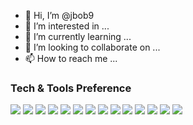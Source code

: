 


- 👋 Hi, I’m @jbob9
- 👀 I’m interested in ...
- 🌱 I’m currently learning ...
- 💞️ I’m looking to collaborate on ...
- 📫 How to reach me ...

### Tech & Tools Preference

<img src = "https://img.shields.io/badge/-HTML5-E34F26?style=flat&logo=html5&logoColor=white"> <img src = "https://img.shields.io/badge/-CSS3-1572B6?style=flat&logo=css3&logoColor=white">
<img src="https://img.shields.io/badge/-JavaScript-eed718?style=flat&logo=javascript&logoColor=ffffff">
<img src="https://img.shields.io/badge/-typescript-%23007ACC?style=flat&logo=typescript&logoColor=ffffff">
<img src="https://img.shields.io/badge/-Node.js-3C873A?style=flat&logo=Node.js&logoColor=white">
<img src="https://img.shields.io/badge/-nestjs-%23E0234E?style=flat&logo=nestjs&logoColor=FFFFFF">
<img src="https://img.shields.io/badge/-php-blue?style=flat&logo=php&logoColor=FFFFFF">
<img src="https://img.shields.io/badge/-laravel-%23FF2D20?style=flat&logo=laravel&logoColor=FFFFFF">
<img src="https://img.shields.io/badge/-React-000000?style=flat&logo=react&logoColor=00c8ff">
<img src="https://img.shields.io/badge/-vuejs-%2335495e?style=flat&logo=vuedotjs&logoColor=00c8ff">
<img src="https://img.shields.io/badge/Next-black?style=flat&logo=next.js&logoColor=00c8ff">
<img src="https://img.shields.io/badge/tailwindcss-%2338B2AC?style=flat&logo=tailwind-css&logoColor=00c8ff">
<img src="https://img.shields.io/badge/-Progressive Web Apps-5A0FC8?style=flat">
<img src="http://img.shields.io/badge/-Git-F1502F?style=flat&logo=git&logoColor=FFFFFF">


<!-- <img src="https://img.shields.io/badge/-GraphQL-e535ab?style=flat&logo=graphql&logoColor=FFFFFF"> -->
<!---
### Hello! I'm Berlensky Oliver Jean Baptiste a Full Stack Developer from Haiti.
jbob9/jbob9 is a ✨ special ✨ repository because its `README.md` (this file) appears on your GitHub profile.
You can click the Preview link to take a look at your changes.
--->
